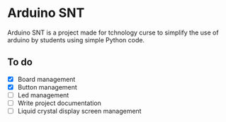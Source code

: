 # Arduino SNT
Arduino SNT is a project made for tchnology curse to simplify the use of arduino by students using simple Python code.

## To do
- [X] Board management
- [X] Button management
- [ ] Led management
- [ ] Write project documentation
- [ ] Liquid crystal display screen management
